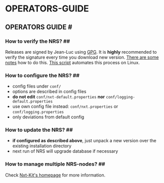 # OPERATORS-GUIDE

## OPERATORS GUIDE \#

### How to verify the NRS? \#\#

Releases are signed by Jean-Luc using [GPG](https://en.wikipedia.org/wiki/GNU_Privacy_Guard). It is **highly** recommended to verify the signature every time you download new version. [There are some notes](https://bitcointalk.org/index.php?topic=345619.msg4406124#msg4406124) how to do this. [This script](https://github.com/nxt-ext/nxt-kit/blob/master/distrib/safe-nxt-download.sh) automates this process on Linux.

### How to configure the NRS? \#\#

* config files under `conf/`
* options are described in config files
* **do not edit** `conf/nxt-default.properties` **nor** `conf/logging-default.properties`
* use own config file instead: `conf/nxt.properties` or `conf/logging.properties`
* only deviations from default config

### How to update the NRS? \#\#

* **if configured as described above**, just unpack a new version over the existing installation directory
* next run of NRS will upgrade database if necessary

### How to manage multiple NRS-nodes? \#\#

Check [Nxt-Kit's homepage](https://github.com/nxt-ext/nxt-kit) for more information.

